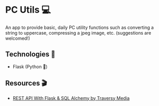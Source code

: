 # PC Utils 💻

An app to provide basic, daily PC utility functions such as converting a string to uppercase, compressing a jpeg image, etc. (suggestions are welcomed!)

## Technologies 🔨

- Flask (Python 🐍)

## Resources 🎬

- [REST API With Flask & SQL Alchemy by Traversy Media](https://www.youtube.com/watch?v=PTZiDnuC86g)
